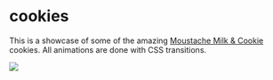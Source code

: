 # cookies

This is a showcase of some of the amazing [Moustache Milk & Cookie](www.moustache.co.nz) cookies. All animations are done with CSS transitions.

![](http://i.giphy.com/3o6gE6LbQgSULL9JmM.gif)
